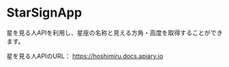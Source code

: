 # StarSignApp
 星を見る人APIを利用し、星座の名称と見える方角・高度を取得することができます。
 
 星を見る人APIのURL：
 https://hoshimiru.docs.apiary.io
